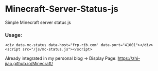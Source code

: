 # Minecraft-Server-Status-js
Simple Minecraft server status js

### Usage:

```
<div data-mc-status data-host="frp-rib.com" data-port="41001"></div>
<script src="/js/mc-status.js"></script>
```

Already integrated in my personal blog -> Display Page: https://zhi-jiao.github.io/Minecraft/

